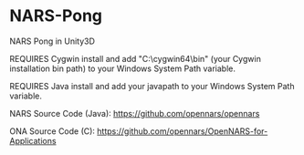# NARS-Pong
NARS Pong in Unity3D

REQUIRES Cygwin install and add "C:\cygwin64\bin" (your Cygwin installation bin path) to your Windows System Path variable.

REQUIRES Java install and add your javapath to your Windows System Path variable.

NARS Source Code (Java): https://github.com/opennars/opennars

ONA Source Code (C): https://github.com/opennars/OpenNARS-for-Applications
